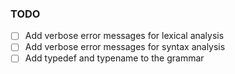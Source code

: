 ### TODO

- [ ] Add verbose error messages for lexical analysis
- [ ] Add verbose error messages for syntax analysis
- [ ] Add typedef and typename to the grammar
